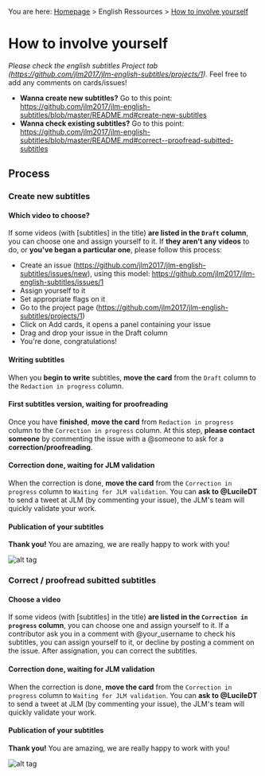 You are here: [Homepage](README.md) > English Ressources > [How to involve yourself](how-to-involve-yourself.md)

# How to involve yourself
*Please check the english subtitles Project tab (https://github.com/jlm2017/jlm-english-subtitles/projects/1).*
Feel free to add any comments on cards/issues!
- **Wanna create new subtitles?** Go to this point: https://github.com/jlm2017/jlm-english-subtitles/blob/master/README.md#create-new-subtitles
- **Wanna check existing subtitles?** Go to this point: https://github.com/jlm2017/jlm-english-subtitles/blob/master/README.md#correct--proofread-subitted-subtitles

## Process
### Create new subtitles
#### Which video to choose?
If some videos (with [subtitles] in the title) **are listed in the ```Draft``` column**, you can choose one and assign yourself to it.
If **they aren't any videos** to do, or **you've began a particular one**, please follow this process:
  - Create an issue (https://github.com/jlm2017/jlm-english-subtitles/issues/new), using this model: https://github.com/jlm2017/jlm-english-subtitles/issues/1
  - Assign yourself to it
  - Set appropriate flags on it
  - Go to the project page (https://github.com/jlm2017/jlm-english-subtitles/projects/1)
  - Click on Add cards, it opens a panel containing your issue
  - Drag and drop your issue in the Draft column
  - You're done, congratulations!

#### Writing subtitles
When you **begin to write** subtitles, **move the card** from the ```Draft``` column to the ```Redaction in progress``` column.

#### First subtitles version, waiting for proofreading
Once you have **finished**, **move the card** from ```Redaction in progress``` column to the ```Correction in progress``` column.
At this step, **please contact someone** by commenting the issue with a @someone to ask for a **correction/proofreading**.

#### Correction done, waiting for JLM validation
When the correction is done, **move the card** from the ```Correction in progress``` column to ```Waiting for JLM validation```. You can **ask to @LucileDT** to send a tweet at JLM (by commenting your issue), the JLM's team will quickly validate your work. 

#### Publication of your subtitles
**Thank you!** You are amazing, we are really happy to work with you!

![alt tag](http://img4.hostingpics.net/pics/925034sealofapproval.png)

### Correct / proofread subitted subtitles
#### Choose a video
If some videos (with [subtitles] in the title) **are listed in the ```Correction in progress``` column**, you can choose one and assign yourself to it.
If a contributor ask you in a comment with @your_username to check his subtitles, you can assign yourself to it, or decline by posting a comment on the issue.
After assignation, you can correct the subtitles.

#### Correction done, waiting for JLM validation
When the correction is done, **move the card** from the ```Correction in progress``` column to ```Waiting for JLM validation```. You can **ask to @LucileDT** to send a tweet at JLM (by commenting your issue), the JLM's team will quickly validate your work. 

#### Publication of your subtitles
**Thank you!** You are amazing, we are really happy to work with you!

![alt tag](http://img4.hostingpics.net/pics/925034sealofapproval.png)
